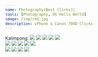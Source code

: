 ```yaml
---
name: Photography(Best Clicks)📸
tools: [Photography, Oh Hello World]
image: /img/red.jpg
description: iPhone & Canon 700D Clicks
---
```

<html>

<head>
  <title>boostrap 4 responsive image gallery</title>
</head>

<body>
  <div class="container-fluid">
    <div class="row">
      <div class="column">
		<span class="half_highlight3"> Kalimpong: </span>
      	<img src="/img/nursery/nursery3.jpg"/>
		<img src="/img/nursery/nursery2.jpg"/>
		<img src="/img/nursery/nursery1.jpg"/>
		<img src="/img/nursery/nursery6.jpg"/>
		<img src="/img/nursery/nursery5.jpg"/>
	</div>
      <div class="column">
		<img src="/img/nursery/nursery4.jpg"/>
		<img src="/img/nursery/nursery7.jpg"/>
		<img src="/img/nursery/nursery8.jpg"/>
		<img src="/img/nursery/nursery9.jpg"/>
		<img src="/img/nursery/nursery11.jpg"/>
      </div>
	  <div class="column">
        <img src="/img/nursery/nursery10.jpg"/>
		<img src="/img/nursery/nursery12.jpg"/>
		<img src="/img/nursery/nursery13.jpg"/>
		<img src="/img/nursery/nursery14.jpg"/>
      </div>
    </div>
  </div>
</body>

</html>


